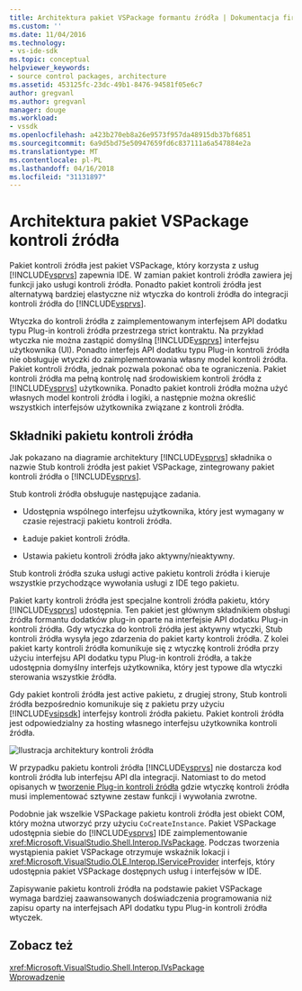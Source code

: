 ```yaml
---
title: Architektura pakiet VSPackage formantu źródła | Dokumentacja firmy Microsoft
ms.custom: ''
ms.date: 11/04/2016
ms.technology:
- vs-ide-sdk
ms.topic: conceptual
helpviewer_keywords:
- source control packages, architecture
ms.assetid: 453125fc-23dc-49b1-8476-94581f05e6c7
author: gregvanl
ms.author: gregvanl
manager: douge
ms.workload:
- vssdk
ms.openlocfilehash: a423b270eb8a26e9573f957da48915db37bf6851
ms.sourcegitcommit: 6a9d5bd75e50947659fd6c837111a6a547884e2a
ms.translationtype: MT
ms.contentlocale: pl-PL
ms.lasthandoff: 04/16/2018
ms.locfileid: "31131897"
---
```

# <a name="source-control-vspackage-architecture"></a>Architektura pakiet VSPackage kontroli źródła
Pakiet kontroli źródła jest pakiet VSPackage, który korzysta z usług [!INCLUDE[vsprvs](../../code-quality/includes/vsprvs_md.md)] zapewnia IDE. W zamian pakiet kontroli źródła zawiera jej funkcji jako usługi kontroli źródła. Ponadto pakiet kontroli źródła jest alternatywą bardziej elastyczne niż wtyczka do kontroli źródła do integracji kontroli źródła do [!INCLUDE[vsprvs](../../code-quality/includes/vsprvs_md.md)].  
  
 Wtyczka do kontroli źródła z zaimplementowanym interfejsem API dodatku typu Plug-in kontroli źródła przestrzega strict kontraktu. Na przykład wtyczka nie można zastąpić domyślną [!INCLUDE[vsprvs](../../code-quality/includes/vsprvs_md.md)] interfejsu użytkownika (UI). Ponadto interfejs API dodatku typu Plug-in kontroli źródła nie obsługuje wtyczki do zaimplementowania własny model kontroli źródła. Pakiet kontroli źródła, jednak pozwala pokonać oba te ograniczenia. Pakiet kontroli źródła ma pełną kontrolę nad środowiskiem kontroli źródła z [!INCLUDE[vsprvs](../../code-quality/includes/vsprvs_md.md)] użytkownika. Ponadto pakiet kontroli źródła można użyć własnych model kontroli źródła i logiki, a następnie można określić wszystkich interfejsów użytkownika związane z kontroli źródła.  
  
## <a name="source-control-package-components"></a>Składniki pakietu kontroli źródła  
 Jak pokazano na diagramie architektury [!INCLUDE[vsprvs](../../code-quality/includes/vsprvs_md.md)] składnika o nazwie Stub kontroli źródła jest pakiet VSPackage, zintegrowany pakiet kontroli źródła o [!INCLUDE[vsprvs](../../code-quality/includes/vsprvs_md.md)].  
  
 Stub kontroli źródła obsługuje następujące zadania.  
  
-   Udostępnia wspólnego interfejsu użytkownika, który jest wymagany w czasie rejestracji pakietu kontroli źródła.  
  
-   Ładuje pakiet kontroli źródła.  
  
-   Ustawia pakietu kontroli źródła jako aktywny/nieaktywny.  
  
 Stub kontroli źródła szuka usługi active pakietu kontroli źródła i kieruje wszystkie przychodzące wywołania usługi z IDE tego pakietu.  
  
 Pakiet karty kontroli źródła jest specjalne kontroli źródła pakietu, który [!INCLUDE[vsprvs](../../code-quality/includes/vsprvs_md.md)] udostępnia. Ten pakiet jest głównym składnikiem obsługi źródła formantu dodatków plug-in oparte na interfejsie API dodatku Plug-in kontroli źródła. Gdy wtyczka do kontroli źródła jest aktywny wtyczki, Stub kontroli źródła wysyła jego zdarzenia do pakiet karty kontroli źródła. Z kolei pakiet karty kontroli źródła komunikuje się z wtyczkę kontroli źródła przy użyciu interfejsu API dodatku typu Plug-in kontroli źródła, a także udostępnia domyślny interfejs użytkownika, który jest typowe dla wtyczki sterowania wszystkie źródła.  
  
 Gdy pakiet kontroli źródła jest active pakietu, z drugiej strony, Stub kontroli źródła bezpośrednio komunikuje się z pakietu przy użyciu [!INCLUDE[vsipsdk](../../extensibility/includes/vsipsdk_md.md)] interfejsy kontroli źródła pakietu. Pakiet kontroli źródła jest odpowiedzialny za hosting własnego interfejsu użytkownika kontroli źródła.  
  
 ![Ilustracja architektury kontroli źródła](../../extensibility/internals/media/vsipsccarch.gif "VSIPSCCArch")  
  
 W przypadku pakietu kontroli źródła [!INCLUDE[vsprvs](../../code-quality/includes/vsprvs_md.md)] nie dostarcza kod kontroli źródła lub interfejsu API dla integracji. Natomiast to do metod opisanych w [tworzenie Plug-in kontroli źródła](../../extensibility/internals/creating-a-source-control-plug-in.md) gdzie wtyczkę kontroli źródła musi implementować sztywne zestaw funkcji i wywołania zwrotne.  
  
 Podobnie jak wszelkie VSPackage pakietu kontroli źródła jest obiekt COM, który można utworzyć przy użyciu `CoCreateInstance`. Pakiet VSPackage udostępnia siebie do [!INCLUDE[vsprvs](../../code-quality/includes/vsprvs_md.md)] IDE zaimplementowanie <xref:Microsoft.VisualStudio.Shell.Interop.IVsPackage>. Podczas tworzenia wystąpienia pakiet VSPackage otrzymuje wskaźnik lokacji i <xref:Microsoft.VisualStudio.OLE.Interop.IServiceProvider> interfejs, który udostępnia pakiet VSPackage dostępnych usług i interfejsów w IDE.  
  
 Zapisywanie pakietu kontroli źródła na podstawie pakiet VSPackage wymaga bardziej zaawansowanych doświadczenia programowania niż zapisu oparty na interfejsach API dodatku typu Plug-in kontroli źródła wtyczek.  
  
## <a name="see-also"></a>Zobacz też  
 <xref:Microsoft.VisualStudio.Shell.Interop.IVsPackage>   
 [Wprowadzenie](../../extensibility/internals/getting-started-with-source-control-vspackages.md)